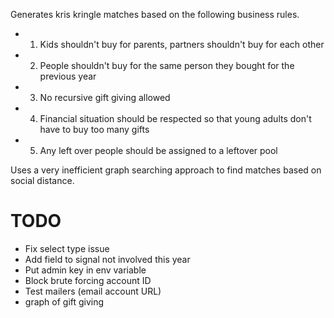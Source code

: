 Generates kris kringle matches based on the following business rules.
* 1. Kids shouldn't buy for parents, partners shouldn't buy for each other
* 2. People shouldn't buy for the same person they bought for the previous year
* 3. No recursive gift giving allowed
* 4. Financial situation should be respected so that young adults don't have to buy too many gifts
* 5. Any left over people should be assigned to a leftover pool

Uses a very inefficient graph searching approach to find matches based on social distance.

# TODO
- Fix select type issue
- Add field to signal not involved this year
- Put admin key in env variable
- Block brute forcing account ID
- Test mailers (email account URL)
- graph of gift giving

